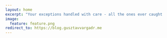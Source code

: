 ```yaml
---
layout: home
excerpt: "Your exceptions handled with care - all the ones ever caught."
image:
  feature: feature.png
redirect_to: https://blog.gusztavvargadr.me
---
```

